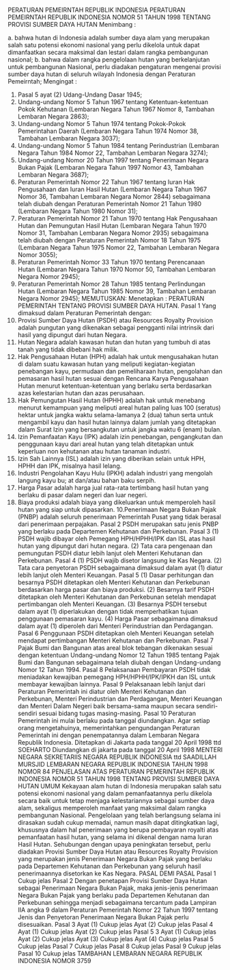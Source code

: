  PERATURAN PEMEIRNTAH REPUBLIK INDONESIA PERATURAN PEMEIRNTAH REPUBLIK INDONESIA NOMOR 51 TAHUN 1998 TENTANG PROVISI SUMBER DAYA HUTAN
Menimbang :

a. bahwa hutan di Indonesia adalah sumber daya alam yang merupakan salah satu potensi ekonomi nasional yang perlu dikelola untuk dapat dimanfaatkan secara maksimal dan lestari dalam rangka pembangunan nasional;
b. bahwa dalam rangka pengelolaan hutan yang berkelanjutan untuk pembangunan Nasional, perlu diadakan pengaturan mengenai provisi sumber daya hutan di seluruh wilayah Indonesia dengan Peraturan Pemeirntah;
Mengingat :

1. Pasal 5 ayat (2) Udang-Undang Dasar 1945;
2. Undang-undang Nomor 5 Tahun 1967 tentang Ketentuan-ketentuan Pokok Kehutanan (Lembaran Negara Tahun 1967 Nomor 8, Tambahan Lembaran Negara 2863);
3. Undang-undang Nomor 5 Tahun 1974 tentang Pokok-Pokok Pemerintahan Daerah (Lembaran Negara Tahun 1974 Nomor 38, Tambahan Lembaran Negara 3037);
4. Undang-undang Nomor 5 Tahun 1984 tentang Perindustrian (Lembaran Negara Tahun 1984 Nomor 22, Tambahan Lembaran Negara 3274);
5. Undang-undang Nomor 20 Tahun 1997 tentang Penerimaan Negara Bukan Pajak (Lembaran Negara Tahun 1997 Nomor 43, Tambahan Lembaran Negara 3687);
6. Peraturan Pemerintah Nomor 22 Tahun 1967 tentang Iuran Hak Pengusahaan dan Iuran Hasil Hutan (Lembaran Negara Tahun 1967 Nomor 36, Tambahan Lembaran Negara Nomor 2844) sebagaimana telah diubah dengan Peraturan Pemerintah Nomor 21 Tahun 1980 (Lembaran Negara Tahun 1980 Nomor 31);
7. Peraturan Pemerintah Nomor 21 Tahun 1970 tentang Hak Pengusahaan Hutan dan Pemungutan Hasil Hutan (Lembaran Negara Tahun 1970 Nomor 31, Tambahan Lembaran Negara Nomor 2935) sebagaimana telah diubah dengan Peraturan Pemerintah Nomor 18 Tahun 1975 (Lembaran Negara Tahun 1975 Nomor 22, Tambahan Lembaran Negara Nomor 3055);
8. Peraturan Pemerintah Nomor 33 Tahun 1970 tentang Perencanaan Hutan (Lembaran Negara Tahun 1970 Nomor 50, Tambahan Lembaran Negara Nomor 2945);
9. Peraturan Pemerintah Nomor 28 Tahun 1985 tentang Perlindungan Hutan (Lembaran Negara Tahun 1985 Nomor 39, Tambahan Lembaran Negara Nomor 2945);
MEMUTUSKAN:
 Menetapkan : PERATURAN PEMERINTAH TENTANG PROVISI SUMBER DAYA HUTAN.
Pasal 1
Yang dimaksud dalam Peraturan Pemerintah dengan:
1. Provisi Sumber Daya Hutan (PSDH) atau Resources Royalty Provision adalah pungutan yang dikenakan sebagai pengganti nilai intrinsik dari hasil yang dipungut dari hutan Negara.
2. Hutan Negara adalah kawasan hutan dan hutan yang tumbuh di atas tanah yang tidak dibebani hak milik.
3. Hak Pengusahaan Hutan (HPH) adalah hak untuk mengusahakan hutan di dalam suatu kawasan hutan yang meliputi kegiatan-kegiatan penebangan kayu, permudaan dan pemeliharaan hutan, pengolahan dan pemasaran hasil hutan sesuai dengan Rencana Karya Pengusahaan Hutan menurut ketentuan-ketentuan yang berlaku serta berdasarkan azas kelestarian hutan dan azas perusahaan.
4. Hak Pemungutan Hasil Hutan (HPHH) adalah hak untuk menebang menurut kemampuan yang meliputi areal hutan paling luas 100 (seratus) hektar untuk jangka waktu selama-lamanya 2 (dua) tahun serta untuk mengambil kayu dan hasil hutan lainnya dalam jumlah yang ditetapkan dalam Surat Izin yang bersangkutan untuk jangka waktu 6 (enam) bulan.
5. Izin Pemanfaatan Kayu (IPK) adalah izin penebangan, pengangkutan dan penggunaan kayu dari areal hutan yang telah ditetapkan untuk keperluan non kehutanan atau hutan tanaman industri.
6. Izin Sah Lainnya (ISL) adalah izin yang diberikan selain untuk HPH, HPHH dan IPK, misalnya hasil lelang.
7. Industri Pengolahan Kayu Hulu (IPKH) adalah industri yang mengolah langung kayu bu; at dan/atau bahan baku serpih.
8. Harga Pasar adalah harga jual rata-rata tertimbang hasil hutan yang berlaku di pasar dalam negeri dan luar negeri.
9. Biaya produksi adalah biaya yang dikeluarkan untuk memperoleh hasil hutan yang siap untuk dipasarkan.
10.Penerimaan Negara Bukan Pajak (PNBP) adalah seluruh penerimaan Pemerintah Pusat yang tidak berasal dari penerimaan perpajakan.
Pasal 2
PSDH merupakan satu jenis PNBP yang berlaku pada Departemen Kehutanan dan Perkebunan.
Pasal 3
(1) PSDH wajib dibayar oleh Pemegang HPH/HPHH/IPK dan ISL atas hasil hutan yang dipungut dari hutan negara.
(2) Tata cara pengenaan dan pemungutan PSDH diatur lebih lanjut oleh Menteri Kehutanan dan Perkebunan.
Pasal 4
(1) PSDH wajib disetor langsung ke Kas Negara.
(2) Tata cara penyetoran PSDH sebagaimana dimaksud dalam ayat (1) diatur lebih lanjut oleh Menteri Keuangan.
Pasal 5
(1) Dasar perhitungan dan besarnya PSDH ditetapkan oleh Menteri Kehutanan dan Perkebunan berdasarkan harga pasar dan biaya produksi.
(2) Besarnya tarif PSDH ditetapkan oleh Menteri Kehutanan dan Perkebunan setelah mendapat pertimbangan oleh Menteri Keuangan.
(3) Besarnya PSDH tersebut dalam ayat (1) diperlakukan dengan tidak memperhatikan tujuan penggunaan pemasaran kayu.
(4) Harga Pasar sebagaimana dimaksud dalam ayat (1) diperoleh dari Menteri Perindustrian dan Perdagangan.
Pasal 6
Penggunaan PSDH ditetapkan oleh Menteri Keuangan setelah mendapat pertimbangan Menteri Kehutanan dan Perkebunan.
Pasal 7
Pajak Bumi dan Bangunan atas areal blok tebangan dikenakan sesuai dengan ketentuan Undang-undang Nomor 12 Tahun 1985 tentang Pajak Bumi dan Bangunan sebagaimana telah diubah dengan Undang-undang Nomor 12 Tahun 1994.
Pasal 8
Pelaksanaan Pembayaran PSDH tidak meniadakan kewajiban pemegang HPH/HPHH/IPK/IPKH dan ISL untuk membayar kewajiban lainnya.
Pasal 9
Pelaksanaan lebih lanjut dari Peraturan Pemerintah ini diatur oleh Menteri Kehutanan dan Perkebunan, Menteri Perindustrian dan Perdagangan, Menteri Keuangan dan Menteri Dalam Negeri baik bersama-sama maupun secara sendiri-sendiri sesuai bidang tugas masing-masing.
Pasal 10
Peraturan Pemerintah ini mulai berlaku pada tanggal diundangkan.
Agar setiap orang mengetahuinya, memerintahkan pengundangan Peraturan Pemerintah ini dengan penempatannya dalam Lembaran Negara Republik Indonesia. Ditetapkan di Jakarta pada tanggal 20 April 1998 ttd SOEHARTO Diundangkan di jakarta pada tanggal 20 April 1998 MENTERI NEGARA SEKRETARIIS NEGARA REPUBLIK INDONESIA ttd SAADILLAH MURSJID LEMBARAN NEGARA REPUBLIK INDONESIA TAHUN 1998 NOMOR 84 PENJELASAN ATAS PERATURAN PEMERINTAH REPUBLIK INDONESIA NOMOR 51 TAHUN 1998 TENTANG PROVISI SUMBER DAYA HUTAN UMUM Kekayaan alam hutan di Indonesia merupakan salah satu potensi ekonomi nasional yang dalam pemanfaatannya perlu dikelola secara baik untuk tetap menjaga kelestariannya sebagai sumber daya alam, sekaligus memperoleh manfaat yang maksimal dalam rangka pembangunan Nasional. Pengelolaan yang telah berlangsung selama ini dirasakan sudah cukup memadai, namun masih dapat ditingkatkan lagi, khususnya dalam hal penerimaan yang berupa pembayaran royalti atas pemanfaatan hasil hutan, yang selama ini dikenal dengan nama Iuran Hasil Hutan. Sehubungan dengan upaya peningkatan tersebut, perlu diadakan Provisi Sumber Daya Hutan atau Resources Royalty Provision yang merupakan jenis Penerimaan Negara Bukan Pajak yang berlaku pada Departemen Kehutanan dan Perkebunan yang seluruh hasil penerimaannya disetorkan ke Kas Negara. PASAL DEMI PASAL
Pasal 1
Cukup jelas
Pasal 2
Dengan penetapan Provisi Sumber Daya Hutan sebagai Penerimaan Negara Bukan Pajak, maka jenis-jenis penerimaan Negara Bukan Pajak yang berlaku pada Departemen Kehutanan dan Perkebunan sehingga menjadi sebagaimana tercantum pada Lampiran IIA angka 9 dalam Peraturan Pemerintah Nomor 22 Tahun 1997 tentang Jenis dan Penyetoran Penerimaan Negara Bukan Pajak perlu disesuaikan.
Pasal 3
Ayat (1) Cukup jelas Ayat (2) Cukup jelas
Pasal 4
Ayat (1) Cukup jelas Ayat (2) Cukup jelas Pasal 5 3 Ayat (1) Cukup jelas Ayat (2) Cukup jelas Ayat (3) Cukup jelas Ayat (4) Cukup jelas
Pasal 5
Cukup jelas
Pasal 7
Cukup jelas
Pasal 8
Cukup jelas
Pasal 9
Cukup jelas
Pasal 10
Cukup jelas TAMBAHAN LEMBARAN NEGARA REPUBLIK INDONESIA NOMOR 3759